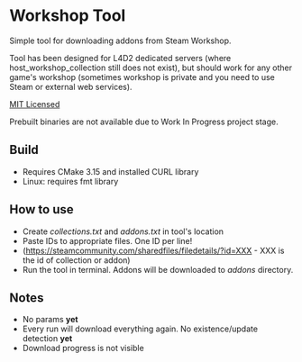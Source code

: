 # Workshop Tool

Simple tool for downloading addons from Steam Workshop.

Tool has been designed for L4D2 dedicated servers (where host_workshop_collection still does not exist), but should work for any other game's workshop (sometimes workshop is private and you need to use Steam or external web services).

[MIT Licensed](./LICENSE)

Prebuilt binaries are not available due to Work In Progress project stage.

## Build
- Requires CMake 3.15 and installed CURL library
- Linux: requires fmt library

## How to use
- Create *collections.txt* and *addons.txt* in tool's location
- Paste IDs to appropriate files. One ID per line!
- (https://steamcommunity.com/sharedfiles/filedetails/?id=XXX - XXX is the id of collection or addon)
- Run the tool in terminal. Addons will be downloaded to *addons* directory.

## Notes
- No params **yet**
- Every run will download everything again. No existence/update detection **yet**
- Download progress is not visible
